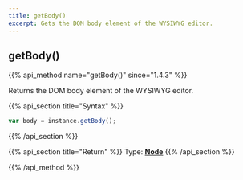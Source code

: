 ```yaml
---
title: getBody()
excerpt: Gets the DOM body element of the WYSIWYG editor.
---
```

## getBody()

{{% api_method name="getBody()" since="1.4.3" %}}

Returns the DOM body element of the WYSIWYG editor.


{{% api_section title="Syntax" %}}
```js
var body = instance.getBody();
```
{{% /api_section %}}

{{% api_section title="Return" %}}
Type: **[Node](/api/types/#node)**
{{% /api_section %}}

{{% /api_method %}}

